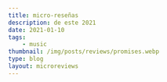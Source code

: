 ```yaml
---
title: micro-reseñas
description: de este 2021
date: 2021-01-10
tags: 
    - music
thumbnail: /img/posts/reviews/promises.webp
type: blog
layout: microreviews
---
```

